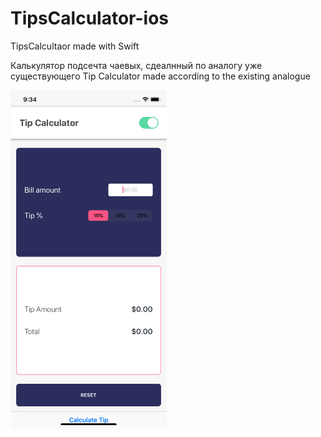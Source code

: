 # TipsCalculator-ios
TipsCalcultaor made with Swift

 Калькулятор подсечта чаевых, сдеалнный по аналогу уже существующего 
 Tip Calculator  made according to the existing analogue 

<img src="Screenshots/tipCalcultaro3.png" width="250">
